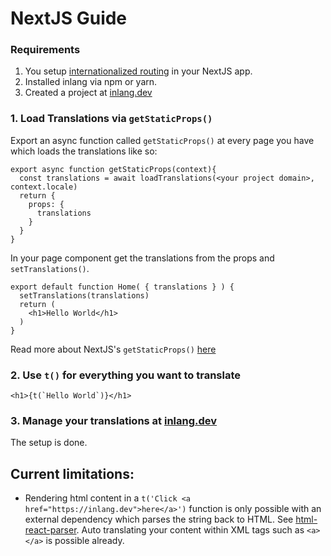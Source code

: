 # NextJS Guide

### Requirements

1. You setup [internationalized routing](https://nextjs.org/docs/advanced-features/i18n-routing) in your NextJS app. 
2. Installed inlang via npm or yarn.
3. Created a project at [inlang.dev](https://app.inlang.dev)

### 1. Load Translations via `getStaticProps()`

Export an async function called `getStaticProps()` at every page you have which loads the translations like so:

```TS
export async function getStaticProps(context){
  const translations = await loadTranslations(<your project domain>, context.locale)
  return {
    props: {
      translations
    }
  }
}
```

In your page component get the translations from the props and `setTranslations()`.

```TS
export default function Home( { translations } ) {
  setTranslations(translations)
  return (
    <h1>Hello World</h1>
  )
}
```

Read more about NextJS's `getStaticProps()` [here](https://nextjs.org/docs/basic-features/data-fetching#getstaticprops-static-generation)

### 2. Use `t()` for everything you want to translate

```JS
<h1>{t(`Hello World`)}</h1>
```

### 3. Manage your translations at [inlang.dev](https://app.inlang.dev)

The setup is done. 

## Current limitations: 

- Rendering html content in a `t('Click <a href="https://inlang.dev">here</a>')` function is only possible with 
  an external dependency which parses the string back to HTML. See [html-react-parser](https://www.npmjs.com/package/html-react-parser).
  Auto translating your content within XML tags such as `<a></a>` is possible already.
